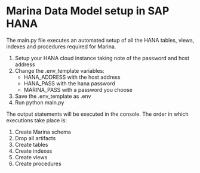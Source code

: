 # Marina Data Model setup in SAP HANA
The main.py file executes an automated setup of all the HANA tables, views, indexes and procedures required for Marina. 

1. Setup your HANA cloud instance taking note of the password and host address
2. Change the .env_template variables:
    * HANA_ADDRESS with the host address
    * HANA_PASS with the hana password
    * MARINA_PASS with a password you choose
3. Save the .env_template as .env
4. Run python main.py
 
The output statements will be executed in the console. The order in which executions take place is:

1. Create Marina schema
2. Drop all artifacts
3. Create tables
4. Create indexes
5. Create views
6. Create procedures
